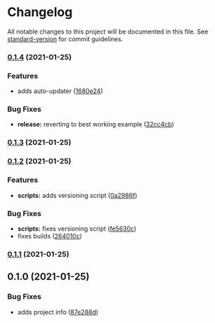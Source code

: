 # Changelog

All notable changes to this project will be documented in this file. See [standard-version](https://github.com/conventional-changelog/standard-version) for commit guidelines.

### [0.1.4](https://github.com/davidroyer/timer-app/compare/v0.1.3...v0.1.4) (2021-01-25)


### Features

* adds auto-updater ([1680e24](https://github.com/davidroyer/timer-app/commit/1680e24ddcc63174f418a240f8e37a67c0978925))


### Bug Fixes

* **release:** reverting to best working example ([32cc4cb](https://github.com/davidroyer/timer-app/commit/32cc4cb7e59af27de73ecf29630d11f6b2267d68))

### [0.1.3](https://github.com/davidroyer/timer-app/compare/v0.1.2...v0.1.3) (2021-01-25)

### [0.1.2](https://github.com/davidroyer/timer-app/compare/v0.1.1...v0.1.2) (2021-01-25)


### Features

* **scripts:** adds versioning script ([0a2986f](https://github.com/davidroyer/timer-app/commit/0a2986f23aa2cb03927bd87d95a66daa3f8615fd))


### Bug Fixes

* **scripts:** fixes versioning script ([fe5630c](https://github.com/davidroyer/timer-app/commit/fe5630c99d5e6fce4918326dcb6402cd1b523d16))
* fixes builds ([264010c](https://github.com/davidroyer/timer-app/commit/264010cbbcaf7e502b457ca4f722609770dc49d9))

### [0.1.1](https://github.com/davidroyer/timer-app/compare/v0.1.0...v0.1.1) (2021-01-25)

## 0.1.0 (2021-01-25)


### Bug Fixes

* adds project info ([87e288d](https://github.com/davidroyer/timer-app/commit/87e288dcaaae9438fe7ebe2ba8fbef2d74104a00))
